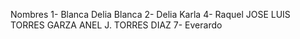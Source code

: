 Nombres
1- Blanca
Delia
Blanca
2- Delia
Karla 
4- Raquel
JOSE LUIS TORRES GARZA
ANEL J. TORRES DIAZ
7- Everardo
